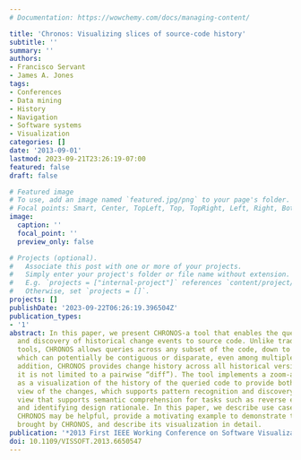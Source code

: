 ```yaml
---
# Documentation: https://wowchemy.com/docs/managing-content/

title: 'Chronos: Visualizing slices of source-code history'
subtitle: ''
summary: ''
authors:
- Francisco Servant
- James A. Jones
tags:
- Conferences
- Data mining
- History
- Navigation
- Software systems
- Visualization
categories: []
date: '2013-09-01'
lastmod: 2023-09-21T23:26:19-07:00
featured: false
draft: false

# Featured image
# To use, add an image named `featured.jpg/png` to your page's folder.
# Focal points: Smart, Center, TopLeft, Top, TopRight, Left, Right, BottomLeft, Bottom, BottomRight.
image:
  caption: ''
  focal_point: ''
  preview_only: false

# Projects (optional).
#   Associate this post with one or more of your projects.
#   Simply enter your project's folder or file name without extension.
#   E.g. `projects = ["internal-project"]` references `content/project/deep-learning/index.md`.
#   Otherwise, set `projects = []`.
projects: []
publishDate: '2023-09-22T06:26:19.396504Z'
publication_types:
- '1'
abstract: In this paper, we present CHRONOS-a tool that enables the querying, exploration,
  and discovery of historical change events to source code. Unlike traditional Revision-Control-System
  tools, CHRONOS allows queries across any subset of the code, down to the line-level,
  which can potentially be contiguous or disparate, even among multiple files. In
  addition, CHRONOS provides change history across all historical versions (i.e.,
  it is not limited to a pairwise “diff”). The tool implements a zoom-able user interface
  as a visualization of the history of the queried code to provide both a high-level
  view of the changes, which supports pattern recognition and discovery, and a low-level
  view that supports semantic comprehension for tasks such as reverse engineering
  and identifying design rationale. In this paper, we describe use cases in which
  CHRONOS may be helpful, provide a motivating example to demonstrate the benefits
  brought by CHRONOS, and describe its visualization in detail.
publication: '*2013 First IEEE Working Conference on Software Visualization (VISSOFT)*'
doi: 10.1109/VISSOFT.2013.6650547
---
```

